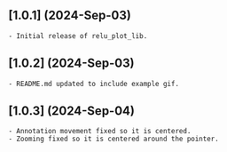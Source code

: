 ## [1.0.1] (2024-Sep-03)

    - Initial release of relu_plot_lib.

## [1.0.2] (2024-Sep-03)

    - README.md updated to include example gif.

## [1.0.3] (2024-Sep-04)

    - Annotation movement fixed so it is centered.
    - Zooming fixed so it is centered around the pointer.